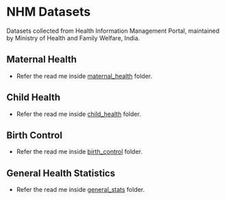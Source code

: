# NHM Datasets
Datasets collected from Health Information Management Portal, maintained by Ministry of Health and Family Welfare, India.

## Maternal Health
- Refer the read me inside [maternal_health](./nhm_maternal_health/README.md) folder.

## Child Health
- Refer the read me inside [child_health](./nhm_child_health/README.md) folder.

## Birth Control
- Refer the read me inside [birth_control](./nhm_birth_control/README.md) folder.

## General Health Statistics
- Refer the read me inside [general_stats](./nhm_general_stats/README.md) folder.